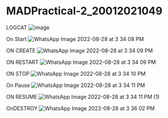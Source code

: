 # MADPractical-2_20012021049

LOGCAT
![image](https://user-images.githubusercontent.com/110885313/187068991-f0764818-1255-4e00-aa96-55170740d114.png)

On Start
![WhatsApp Image 2022-08-28 at 3 34 08 PM](https://user-images.githubusercontent.com/110885313/187069046-ea1ec738-17c6-4a80-a05c-d5bdcc5cfc3c.jpeg)

ON CREATE
![WhatsApp Image 2022-08-28 at 3 34 09 PM](https://user-images.githubusercontent.com/110885313/187069057-c1b42937-40bc-4e15-9247-82cdf60cb6ea.jpeg)

ON RESTART
![WhatsApp Image 2022-08-28 at 3 34 09 PM](https://user-images.githubusercontent.com/110885313/187069081-5b4bf87d-e77c-4fc6-b212-50082da8298c.jpeg)

ON STOP
![WhatsApp Image 2022-08-28 at 3 34 10 PM](https://user-images.githubusercontent.com/110885313/187069104-495c1cee-7aa8-457f-9fe7-af1a8c7e9337.jpeg)

On Pause
![WhatsApp Image 2022-08-28 at 3 34 11 PM](https://user-images.githubusercontent.com/110885313/187069115-0bef79c1-aec2-42db-af43-14294dc2248c.jpeg)

ON RESUME
![WhatsApp Image 2022-08-28 at 3 34 11 PM (1)](https://user-images.githubusercontent.com/110885313/187069126-4dd6187f-8942-42aa-a33a-6b1de75875fe.jpeg)

OnDESTROY
![WhatsApp Image 2022-08-28 at 3 36 02 PM](https://user-images.githubusercontent.com/110885313/187069148-f1590ba1-012a-4c31-98d9-6a92c852b539.jpeg)


